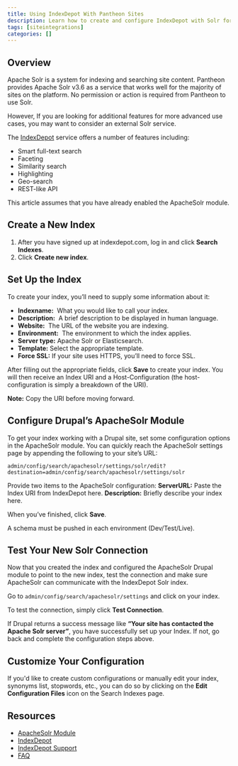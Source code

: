 ```yaml
---
title: Using IndexDepot With Pantheon Sites
description: Learn how to create and configure IndexDepot with Solr for advanced indexing features for your Drupal or WordPress sites.
tags: [siteintegrations]
categories: []
---
```

## Overview

Apache Solr is a system for indexing and searching site content. Pantheon provides Apache Solr v3.6 as a service that works well for the majority of sites on the platform. No permission or action is required from Pantheon to use Solr.

However, If you are looking for additional features for more advanced use cases, you may want to consider an external Solr service.

The [IndexDepot](https://www.indexdepot.com/en/) service offers a number of features including:

- Smart full-text search
- Faceting
- Similarity search
- Highlighting
- Geo-search
- REST-like API

<Alert title="Note" type="info">
This article assumes that you have already enabled the ApacheSolr module.
</Alert>

## Create a New Index

1. After you have signed up at indexdepot.com, log in and click **Search Indexes**.
2. Click **Create new index**.

## Set Up the Index

To create your index, you’ll need to supply some information about it:

- **Indexname:**  What you would like to call your index.
- **Description:**  A brief description to be displayed in human language.
- **Website:**  The URL of the website you are indexing.
- **Environment:**  The environment to which the index applies.
- **Server type:**  Apache Solr or Elasticsearch.
- **Template:** Select the appropriate template.
- **Force SSL:** If your site uses HTTPS, you’ll need to force SSL.

After filling out the appropriate fields, click **Save** to create your index. You will then receive an Index URI and a Host-Configuration (the host-configuration is simply a breakdown of the URI).

**Note:** Copy the URI before moving forward.

## Configure Drupal’s ApacheSolr Module

To get your index working with a Drupal site, set some configuration options in the ApacheSolr module. You can quickly reach the ApacheSolr settings page by appending the following to your site’s URL:

```
admin/config/search/apachesolr/settings/solr/edit?destination=admin/config/search/apachesolr/settings/solr
```

Provide two items to the ApacheSolr configuration:
**ServerURL:** Paste the Index URI from IndexDepot here.
**Description:** Briefly describe your index here.

When you’ve finished, click **Save**.

<Alert title="Warning" type="danger">
A schema must be pushed in each environment (Dev/Test/Live).
</Alert>

## Test Your New Solr Connection

Now that you created the index and configured the ApacheSolr Drupal module to point to the new index, test the connection and make sure ApacheSolr can communicate with the IndexDepot Solr index.

Go to `admin/config/search/apachesolr/settings` and click on your index.

To test the connection, simply click **Test Connection**.

If Drupal returns a success message like **“Your site has contacted the Apache Solr server”**, you have successfully set up your Index. If not, go back and complete the configuration steps above.

## Customize Your Configuration

If you'd like to create custom configurations or manually edit your index, synonyms list, stopwords, etc., you can do so by clicking on the **Edit Configuration Files** icon on the Search Indexes page.

## Resources

- [ApacheSolr Module](https://drupal.org/project/apachesolr) 
- [IndexDepot](https://www.indexdepot.com/en/)
- [IndexDepot Support](https://www.indexdepot.com/en/faq)
- [FAQ](/docs/faq)
